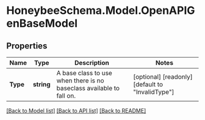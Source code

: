 
# HoneybeeSchema.Model.OpenAPIGenBaseModel

## Properties

Name | Type | Description | Notes
------------ | ------------- | ------------- | -------------
**Type** | **string** | A base class to use when there is no baseclass available to fall on. | [optional] [readonly] [default to "InvalidType"]

[[Back to Model list]](../README.md#documentation-for-models)
[[Back to API list]](../README.md#documentation-for-api-endpoints)
[[Back to README]](../README.md)

